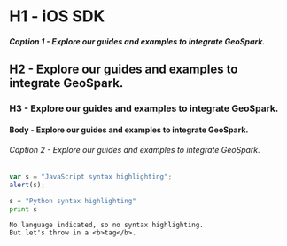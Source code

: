 # H1 - iOS SDK
##### Caption 1 - Explore our guides and examples to integrate GeoSpark.
## H2 - Explore our guides and examples to integrate GeoSpark.
### H3 - Explore our guides and examples to integrate GeoSpark.
#### Body - Explore our guides and examples to integrate GeoSpark.
###### Caption 2 - Explore our guides and examples to integrate GeoSpark.

```javascript
var s = "JavaScript syntax highlighting";
alert(s);
```
 
```python
s = "Python syntax highlighting"
print s
```
 
```
No language indicated, so no syntax highlighting. 
But let's throw in a <b>tag</b>.
```
